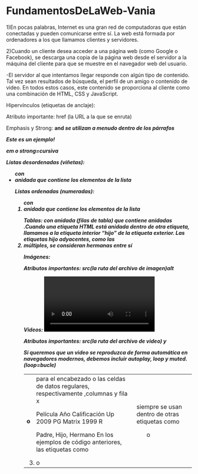 # FundamentosDeLaWeb-Vania

1)En pocas palabras, Internet es una gran red de computadoras que están conectadas y pueden comunicarse entre sí. La web está formada por ordenadores a los que llamamos clientes y servidores.

2)Cuando un cliente desea acceder a una página web (como Google o Facebook), se descarga una copia de la página web desde el servidor a la máquina del cliente para que se muestre en el navegador web del usuario.

-El servidor al que intentamos llegar responde con algún tipo de contenido. Tal vez sean resultados de búsqueda, el perfil de un amigo o contenido de video. En todos estos casos, este contenido se proporciona al cliente como una combinación de HTML, CSS y JavaScript.


Hipervínculos (etiquetas de anclaje): <a>

Atributo importante: href (la URL a la que se enruta)


Emphasis y Strong: <strong> and <em> se utilizan a menudo dentro de los párrafos <p>
<p><em>Este</em> es un <strong>ejemplo!</strong></p>    em o strong=cursiva


Listas desordenadas (viñetas): <ul> con <li> anidada que contiene los elementos de la lista

Listas ordenadas (numeradas): <ol> con <li> anidada que contiene los elementos de la lista

Tablas: <table> con <tr>anidada (filas de tabla) que contiene anidadas <th> o <td> para el encabezado o las celdas de datos regulares, respectivamente ,columnas y fila x

Película	Año	    Calificación
Up	        2009	PG
Matrix	    1999	R

Padre, Hijo, Hermano
En los ejemplos de código anteriores, las etiquetas como <li> o <td> siempre se usan dentro de otras etiquetas como

<ul>o <tr>.Cuando una etiqueta HTML está anidada dentro de otra etiqueta, llamamos a la etiqueta interior “hijo” de la etiqueta exterior. Las etiquetas hijo adyacentes, como las <li> múltiples, se consideran hermanas entre sí

Imágenes: <img>

Atributos importantes: src(la ruta del archivo de imagen)alt

Videos: <video>

Atributos importantes: src(la ruta del archivo de video) y

Si queremos que un video se reproduzca de forma automática en navegadores modernos, debemos incluir autoplay, loop y muted.  (loop=bucle)